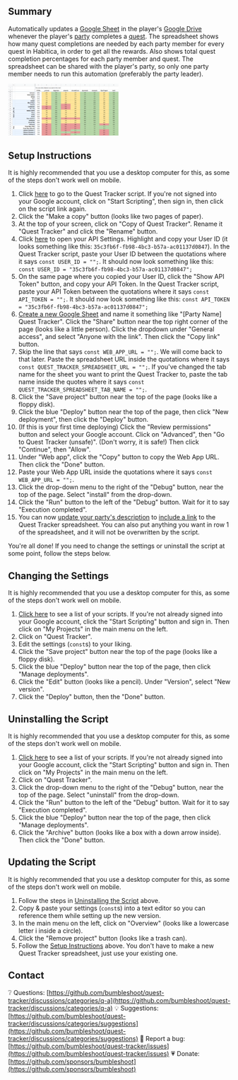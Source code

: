 ## Summary
Automatically updates a [Google Sheet](https://www.google.ca/sheets/about/) in the player's [Google Drive](https://drive.google.com/) whenever the player's [party](https://habitica.fandom.com/wiki/Party) completes a [quest](https://habitica.fandom.com/wiki/Quests). The spreadsheet shows how many quest completions are needed by each party member for every quest in Habitica, in order to get all the rewards. Also shows total quest completion percentages for each party member and quest. The spreadsheet can be shared with the player's party, so only one party member needs to run this automation (preferably the party leader).

[<img title="Quest Tracker spreadsheet" src="https://github.com/bumbleshoot/quest-tracker/blob/main/quest-tracker.png?raw=true" width="250">](https://github.com/bumbleshoot/quest-tracker/blob/main/quest-tracker.png?raw=true)

## Setup Instructions
It is highly recommended that you use a desktop computer for this, as some of the steps don't work well on mobile.
1. Click [here](https://script.google.com/home/projects/1l7WWIuc0V0e1He3Nr3rByrO8HqoXqUUk0HA3bi7oMyDoyLra892fo6vr/) to go to the Quest Tracker script. If you're not signed into your Google account, click on "Start Scripting", then sign in, then click on the script link again.
2. Click the "Make a copy" button (looks like two pages of paper).
3. At the top of your screen, click on "Copy of Quest Tracker". Rename it "Quest Tracker" and click the "Rename" button.
4. Click [here](https://habitica.com/user/settings/api) to open your API Settings. Highlight and copy your User ID (it looks something like this: `35c3fb6f-fb98-4bc3-b57a-ac01137d0847`). In the Quest Tracker script, paste your User ID between the quotations where it says `const USER_ID = "";`. It should now look something like this: `const USER_ID = "35c3fb6f-fb98-4bc3-b57a-ac01137d0847";`
5. On the same page where you copied your User ID, click the "Show API Token" button, and copy your API Token. In the Quest Tracker script, paste your API Token between the quotations where it says `const API_TOKEN = "";`. It should now look something like this: `const API_TOKEN = "35c3fb6f-fb98-4bc3-b57a-ac01137d0847";`
6. [Create a new Google Sheet](https://sheets.google.com/create) and name it something like "[Party Name] Quest Tracker". Click the "Share" button near the top right corner of the page (looks like a little person). Click the dropdown under "General access", and select "Anyone with the link". Then click the "Copy link" button.
7. Skip the line that says `const WEB_APP_URL = "";`. We will come back to that later. Paste the spreadsheet URL inside the quotations where it says `const QUEST_TRACKER_SPREADSHEET_URL = "";`. If you've changed the tab name for the sheet you want to print the Quest Tracker to, paste the tab name inside the quotes where it says `const QUEST_TRACKER_SPREADSHEET_TAB_NAME = "";`.
8. Click the "Save project" button near the top of the page (looks like a floppy disk).
9. Click the blue "Deploy" button near the top of the page, then click "New deployment", then click the "Deploy" button.
10. (If this is your first time deploying) Click the "Review permissions" button and select your Google account. Click on "Advanced", then "Go to Quest Tracker (unsafe)". (Don't worry, it is safe!) Then click "Continue", then "Allow".
11. Under "Web app", click the "Copy" button to copy the Web App URL. Then click the "Done" button.
12. Paste your Web App URL inside the quotations where it says `const WEB_APP_URL = "";`.
13. Click the drop-down menu to the right of the "Debug" button, near the top of the page. Select "install" from the drop-down.
14. Click the "Run" button to the left of the "Debug" button. Wait for it to say "Execution completed".
15. You can now [update your party's description](https://habitica.fandom.com/wiki/Party#Customizing_a_Party) to [include a link](https://habitica.fandom.com/wiki/Markdown_Cheat_Sheet#Links,_Images_and_Emoji) to the Quest Tracker spreadsheet. You can also put anything you want in row 1 of the spreadsheet, and it will not be overwritten by the script.

You're all done! If you need to change the settings or uninstall the script at some point, follow the steps below.

## Changing the Settings
It is highly recommended that you use a desktop computer for this, as some of the steps don't work well on mobile.
1. [Click here](https://script.google.com/home) to see a list of your scripts. If you're not already signed into your Google account, click the "Start Scripting" button and sign in. Then click on "My Projects" in the main menu on the left.
2. Click on "Quest Tracker".
3. Edit the settings (`const`s) to your liking.
4. Click the "Save project" button near the top of the page (looks like a floppy disk).
5. Click the blue "Deploy" button near the top of the page, then click "Manage deployments".
6. Click the "Edit" button (looks like a pencil). Under "Version", select "New version".
7. Click the "Deploy" button, then the "Done" button.

## Uninstalling the Script
It is highly recommended that you use a desktop computer for this, as some of the steps don't work well on mobile.
1. [Click here](https://script.google.com/home) to see a list of your scripts. If you're not already signed into your Google account, click the "Start Scripting" button and sign in. Then click on "My Projects" in the main menu on the left.
2. Click on "Quest Tracker".
3. Click the drop-down menu to the right of the "Debug" button, near the top of the page. Select "uninstall" from the drop-down.
4. Click the "Run" button to the left of the "Debug" button. Wait for it to say "Execution completed".
5. Click the blue "Deploy" button near the top of the page, then click "Manage deployments".
6. Click the "Archive" button (looks like a box with a down arrow inside). Then click the "Done" button.

## Updating the Script
It is highly recommended that you use a desktop computer for this, as some of the steps don't work well on mobile.
1. Follow the steps in [Uninstalling the Script](#uninstalling-the-script) above.
2. Copy & paste your settings (`const`s) into a text editor so you can reference them while setting up the new version.
3. In the main menu on the left, click on "Overview" (looks like a lowercase letter i inside a circle).
4. Click the "Remove project" button (looks like a trash can).
5. Follow the [Setup Instructions](#setup-instructions) above. You don't have to make a new Quest Tracker spreadsheet, just use your existing one.

## Contact
❔ Questions: [https://github.com/bumbleshoot/quest-tracker/discussions/categories/q-a](https://github.com/bumbleshoot/quest-tracker/discussions/categories/q-a)
💡 Suggestions: [https://github.com/bumbleshoot/quest-tracker/discussions/categories/suggestions](https://github.com/bumbleshoot/quest-tracker/discussions/categories/suggestions)
🐞 Report a bug: [https://github.com/bumbleshoot/quest-tracker/issues](https://github.com/bumbleshoot/quest-tracker/issues)
💗 Donate: [https://github.com/sponsors/bumbleshoot](https://github.com/sponsors/bumbleshoot)
